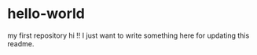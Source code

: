 # hello-world
my first repository
hi !! I just want to write something here for updating this readme.
